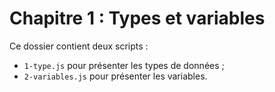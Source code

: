 # Chapitre 1 : Types et variables

Ce dossier contient deux scripts :

- ``1-type.js`` pour présenter les types de données ;
- ``2-variables.js`` pour présenter les variables.
